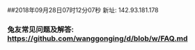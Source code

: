 ##2018年09月28日07时12分07秒 新址: 142.93.181.178
### 兔友常见问题及解答: https://github.com/wanggonging/d/blob/w/FAQ.md

